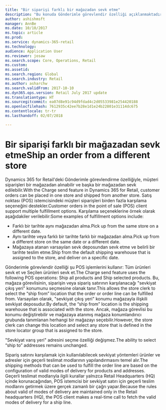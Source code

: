 ```yaml
---
title: "Bir siparişi farklı bir mağazadan sevk etme"
description: "Bu konuda Gönderimle görevlendir özelliği açıklanmaktadır."
author: ashishmsft
manager: AnnBe
ms.date: 10/10/2017
ms.topic: article
ms.prod: 
ms.service: dynamics-365-retail
ms.technology: 
audience: Application User
ms.reviewer: josaw
ms.search.scope: Core, Operations, Retail
ms.custom: 
ms.assetid: 
ms.search.region: Global
ms.search.industry: Retail
ms.author: asharchw
ms.search.validFrom: 2017-10-10
ms.dyn365.ops.version: Retail July 2017 update
ms.translationtype: HT
ms.sourcegitcommit: ea07d8e91c94d9fdad4c2d05533981e254420188
ms.openlocfilehash: 7612935c42ee7b28e1d1e24b22801e31114dc675
ms.contentlocale: tr-tr
ms.lasthandoff: 02/07/2018

---
```


# <a name="ship-an-order-from-a-different-store"></a><span data-ttu-id="6055e-103">Bir siparişi farklı bir mağazadan sevk etme</span><span class="sxs-lookup"><span data-stu-id="6055e-103">Ship an order from a different store</span></span>

<span data-ttu-id="6055e-104">Dynamics 365 for Retail'deki Gönderimle görevlendirme özelliğiyle, müşteri siparişleri bir mağazadan alınabilir ve başka bir mağazadan sevk edilebilir.</span><span class="sxs-lookup"><span data-stu-id="6055e-104">With the Charge send feature in Dynamics 365 for Retail, customer orders can be placed in one store and shipped from another store.</span></span> <span data-ttu-id="6055e-105">Satış noktası (POS) istemcisindeki müşteri siparişleri birden fazla karşılama seçeneğini destekler.</span><span class="sxs-lookup"><span data-stu-id="6055e-105">Customer orders in the point of sale (POS) client support multiple fulfillment options.</span></span> <span data-ttu-id="6055e-106">Karşılama seçeneklerine örnek olarak aşağıdakiler verilebilir:</span><span class="sxs-lookup"><span data-stu-id="6055e-106">Some examples of fulfillment options include:</span></span>
-   <span data-ttu-id="6055e-107">Farklı bir tarihte aynı mağazadan alma.</span><span class="sxs-lookup"><span data-stu-id="6055e-107">Pick up from the same store on a different date.</span></span>
-   <span data-ttu-id="6055e-108">Aynı tarihte veya farklı bir tarihte farklı bir mağazadan alma.</span><span class="sxs-lookup"><span data-stu-id="6055e-108">Pick up from a different store on the same date or a different date.</span></span>
-   <span data-ttu-id="6055e-109">Mağazaya atanan varsayılan sevk deposundan sevk etme ve belirli bir tarihte teslim etme.</span><span class="sxs-lookup"><span data-stu-id="6055e-109">Ship from the default shipping warehouse that is assigned to the store, and deliver on a specific date.</span></span>

<span data-ttu-id="6055e-110">Gönderimle görevlendir özelliği şu POS işlemlerini kullanır: Tüm ürünleri sevk et ve Seçilen ürünleri sevk et.</span><span class="sxs-lookup"><span data-stu-id="6055e-110">The Charge send feature uses the following POS operations: Ship all products and Ship selected products.</span></span> <span data-ttu-id="6055e-111">Bu, mağaza görevlisinin, siparişin veya sipariş satırının karşılanacağı "sevkiyat çıkış yeri" konumunu seçmesine olanak tanır.</span><span class="sxs-lookup"><span data-stu-id="6055e-111">This allows the store clerk to select the “ship from” location that the order or order line can be fulfilled from.</span></span> <span data-ttu-id="6055e-112">Varsayılan olarak, "sevkiyat çıkış yeri" konumu mağazayla ilişkili sevkiyat deposudur.</span><span class="sxs-lookup"><span data-stu-id="6055e-112">By default, the “ship from” location is the shipping warehouse that is associated with the store.</span></span> <span data-ttu-id="6055e-113">Ancak, mağaza görevlisi bu konumu değiştirebilir ve mağazaya atanmış mağaza konumlandırıcı grubunda tanımlanan herhangi bir mağazayı seçebilir.</span><span class="sxs-lookup"><span data-stu-id="6055e-113">However, the store clerk can change this location and select any store that is defined in the store locator group that is assigned to the store.</span></span> 

<span data-ttu-id="6055e-114">"Sevkiyat varış yeri" adresini seçme özelliği değişmez.</span><span class="sxs-lookup"><span data-stu-id="6055e-114">The ability to select “ship to” addresses remains unchanged.</span></span> 

<span data-ttu-id="6055e-115">Sipariş satırını karşılamak için kullanılabilecek sevkiyat yöntemleri ürünler ve adresler için geçerli teslimat modlarının yapılandırmasını temel alır.</span><span class="sxs-lookup"><span data-stu-id="6055e-115">The shipping methods that can be used to fulfill the order line are based on the configuration of valid modes of delivery for products and addresses.</span></span> <span data-ttu-id="6055e-116">Geçerli teslimat modlarıyla ilgili kurallar yalnızca Retail Headquarters (HQ) içinde korunacağından, POS istemcisi bir sevkiyat satırı için geçerli teslim modlarını getirmek üzere gerçek zamanlı bir çağrı yapar.</span><span class="sxs-lookup"><span data-stu-id="6055e-116">Because the rules about valid of modes of delivery are maintained only in the Retail headquarters (HQ), the POS client makes a real-time call to fetch the valid modes of delivery for a ship line.</span></span> 


